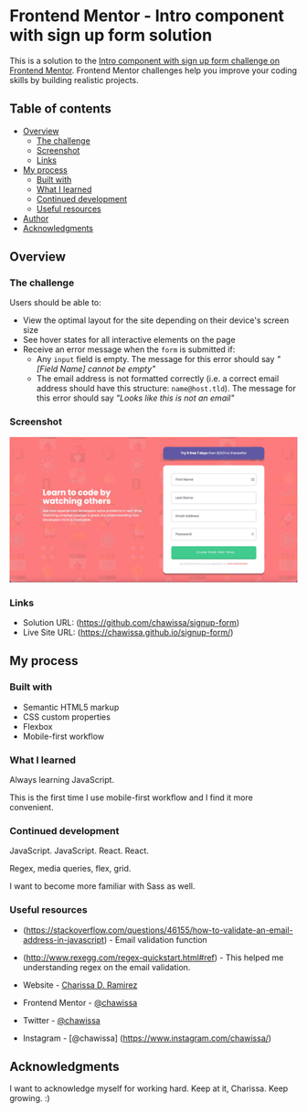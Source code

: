 # Frontend Mentor - Intro component with sign up form solution

This is a solution to the [Intro component with sign up form challenge on Frontend Mentor](https://www.frontendmentor.io/challenges/intro-component-with-signup-form-5cf91bd49edda32581d28fd1). Frontend Mentor challenges help you improve your coding skills by building realistic projects.

## Table of contents

- [Overview](#overview)
  - [The challenge](#the-challenge)
  - [Screenshot](#screenshot)
  - [Links](#links)
- [My process](#my-process)
  - [Built with](#built-with)
  - [What I learned](#what-i-learned)
  - [Continued development](#continued-development)
  - [Useful resources](#useful-resources)
- [Author](#author)
- [Acknowledgments](#acknowledgments)

## Overview

### The challenge

Users should be able to:

- View the optimal layout for the site depending on their device's screen size
- See hover states for all interactive elements on the page
- Receive an error message when the `form` is submitted if:
  - Any `input` field is empty. The message for this error should say _"[Field Name] cannot be empty"_
  - The email address is not formatted correctly (i.e. a correct email address should have this structure: `name@host.tld`). The message for this error should say _"Looks like this is not an email"_

### Screenshot

![](/images/desktop.jpg)

### Links

- Solution URL: (https://github.com/chawissa/signup-form)
- Live Site URL: (https://chawissa.github.io/signup-form/)

## My process

### Built with

- Semantic HTML5 markup
- CSS custom properties
- Flexbox
- Mobile-first workflow

### What I learned

Always learning JavaScript.

This is the first time I use mobile-first workflow and I find it more convenient.

### Continued development

JavaScript. JavaScript. React. React.

Regex, media queries, flex, grid.

I want to become more familiar with Sass as well.

### Useful resources

- (https://stackoverflow.com/questions/46155/how-to-validate-an-email-address-in-javascript) - Email validation function

- (http://www.rexegg.com/regex-quickstart.html#ref) - This helped me understanding regex on the email validation.

- Website - [Charissa D. Ramirez](https://www.linkedin.com/in/chawissa)
- Frontend Mentor - [@chawissa](https://www.frontendmentor.io/profile/chawissa)
- Twitter - [@chawissa](https://www.twitter.com/chawissa)
- Instagram - [@chawissa] (https://www.instagram.com/chawissa/)

## Acknowledgments

I want to acknowledge myself for working hard. Keep at it, Charissa. Keep growing. :)
